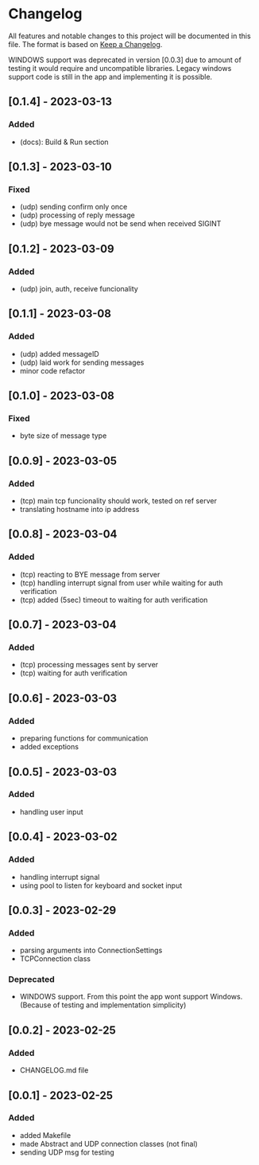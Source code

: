 # Changelog

All features and notable changes to this project will be documented in this file.
The format is based on [Keep a Changelog](https://keepachangelog.com/en/1.1.0/).

WINDOWS support was deprecated in version [0.0.3] due to amount of testing it would require and uncompatible libraries. 
Legacy windows support code is still in the app and implementing it is possible.

## [0.1.4] - 2023-03-13

### Added 
- (docs): Build & Run section

## [0.1.3] - 2023-03-10

### Fixed
- (udp) sending confirm only once
- (udp) processing of reply message
- (udp) bye message would not be send when received SIGINT

## [0.1.2] - 2023-03-09

### Added
- (udp) join, auth, receive funcionality

## [0.1.1] - 2023-03-08

### Added
- (udp) added messageID
- (udp) laid work for sending messages
- minor code refactor

## [0.1.0] - 2023-03-08

### Fixed
- byte size of message type

## [0.0.9] - 2023-03-05

### Added
- (tcp) main tcp funcionality should work, tested on ref server
- translating hostname into ip address

## [0.0.8] - 2023-03-04

### Added
- (tcp) reacting to BYE message from server
- (tcp) handling interrupt signal from user while waiting for auth verification
- (tcp) added (5sec) timeout to waiting for auth verification

## [0.0.7] - 2023-03-04

### Added
- (tcp) processing messages sent by server
- (tcp) waiting for auth verification

## [0.0.6] - 2023-03-03

### Added
- preparing functions for communication
- added exceptions

## [0.0.5] - 2023-03-03

### Added
- handling user input

## [0.0.4] - 2023-03-02

### Added
- handling interrupt signal
- using pool to listen for keyboard and socket input

## [0.0.3] - 2023-02-29

### Added
- parsing arguments into ConnectionSettings
- TCPConnection class

### Deprecated 
- WINDOWS support. From this point the app wont support Windows. (Because of testing and implementation simplicity)

## [0.0.2] - 2023-02-25

### Added
- CHANGELOG.md file

## [0.0.1] - 2023-02-25

### Added
- added Makefile
- made Abstract and UDP connection classes (not final)
- sending UDP msg for testing